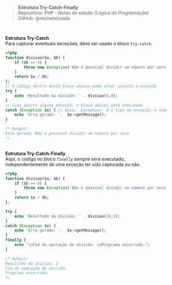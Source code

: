 > **Estrutura Try-Catch-Finally**  
> Repositório: PHP - Notas de estudo *(Lógica de Programação)*        
> GitHub: @michelelozada
&nbsp;
     
&nbsp;   

**Estrutura Try-Catch**  
Para capturar eventuais exceções, deve ser usado o bloco `try-catch`.
&nbsp;   
```php
<?php  
function divisao($a, $b) {
    if ($b == 0) {
        throw new Exception('Não é possível dividir um número por zero');
    }
    return $a / $b;
};
// O código dentro deste bloco abaixo pode estar sujeito à exceção
try {
    echo 'Resultado da divisão: ' . divisao(5,0);
} 
// Caso ocorra alguma exceção, o bloco abaixo será executado
catch (Exception $e) { // Nota: `Exception` é o tipo da exceção; o nome da variável que acessa a exceção é $e
    echo 'Erro gerado: '.  $e->getMessage();
}

/* Output:
Erro gerado: Não é possível dividir um número por zero
*/
```
&nbsp;
&nbsp;  
**Estrutura Try-Catch-Finally**  
Aqui, o código no bloco `finally` sempre será executado, independentemente de uma exceção ter sido capturada ou não.
&nbsp;   
```php
<?php
function divisao($a, $b) {
    if ($b == 0) {
        throw new Exception('Não é possível dividir um número por zero');
    }
    return $a / $b;
};

try {
    echo 'Resultado da divisão: ' . divisao(10,5);
} 
catch (Exception $e) {
    echo 'Erro gerado: '.  $e->getMessage();
}
finally {
    echo "\nFim da operação de divisão. \nPrograma encerrado.";
}

/* Output:
Resultado da divisão: 2
Fim da operação de divisão. 
Programa encerrado.
*/
```